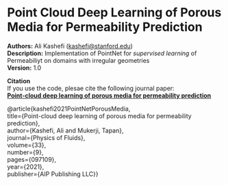 # Point Cloud Deep Learning of Porous Media for Permeability Prediction

**Authors:** Ali Kashefi (kashefi@stanford.edu) <br>
**Description:** Implementation of PointNet for *supervised learning* of Permeabiliyt on domains with irregular geometries <br>
**Version:** 1.0 <br>

**Citation** <br>
If you use the code, plesae cite the following journal paper: <br>
**[Point-cloud deep learning of porous media for permeability prediction](https://doi.org/10.1063/5.0063904)**

@article{kashefi2021PointNetPorousMedia, <br>
  title={Point-cloud deep learning of porous media for permeability prediction}, <br>
  author={Kashefi, Ali and Mukerji, Tapan}, <br>
  journal={Physics of Fluids}, <br>
  volume={33}, <br>
  number={9}, <br>
  pages={097109}, <br>
  year={2021}, <br>
  publisher={AIP Publishing LLC}} <br>
